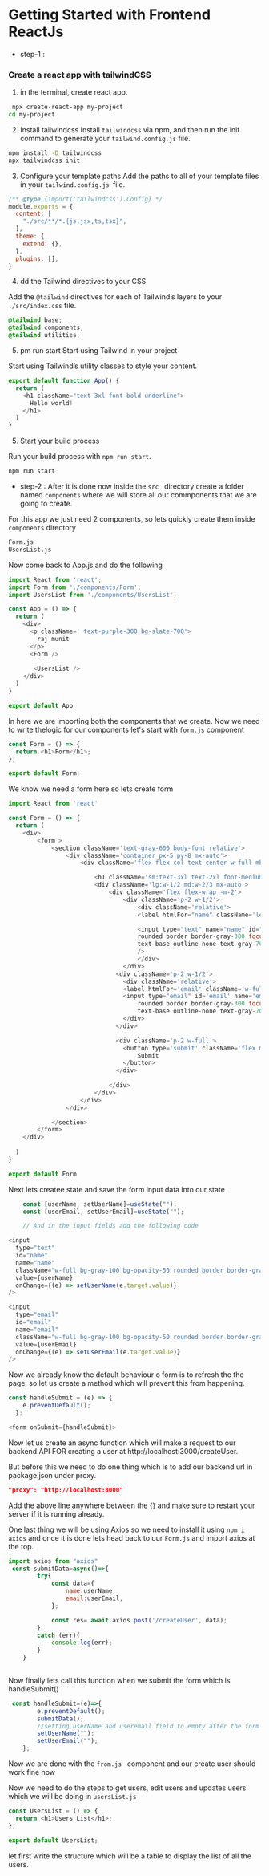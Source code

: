 # Getting Started with Frontend ReactJs

 * step-1 :

### Create a react app with tailwindCSS

1. in the terminal, create react app.
```bash
 npx create-react-app my-project
cd my-project
```

2. Install tailwindcss
Install `tailwindcss` via npm, and then run the init command to generate your  `tailwind.config.js` file.

```bash
npm install -D tailwindcss
npx tailwindcss init
```
3. Configure your template paths
Add the paths to all of your template files in your `tailwind.config.js `file.

```js
/** @type {import('tailwindcss').Config} */
module.exports = {
  content: [
    "./src/**/*.{js,jsx,ts,tsx}",
  ],
  theme: {
    extend: {},
  },
  plugins: [],
}
```

4. dd the Tailwind directives to your CSS

Add the `@tailwind` directives for each of Tailwind’s layers to your `./src/index.css` file.

```css
@tailwind base;
@tailwind components;
@tailwind utilities;
```

5. pm run start
Start using Tailwind in your project

Start using Tailwind’s utility classes to style your content.

```js
export default function App() {
  return (
    <h1 className="text-3xl font-bold underline">
      Hello world!
    </h1>
  )
}
```
5. Start your build process

Run your build process with `npm run start`.

```bash
npm run start
```

* step-2 :
After it is done now inside the `src ` directory create a folder named `components` where we will store all our commponents that we are going to create.

For this app we just need 2 components, so lets quickly create them inside `components` directory

```bash
Form.js
UsersList.js
```
Now come back to App.js and do the following

```js
import React from 'react';
import Form from './components/Form';
import UsersList from './components/UsersList';

const App = () => {
  return (
    <div>
      <p className=' text-purple-300 bg-slate-700'>
        raj munit
      </p>
      <Form />
       
       <UsersList />
    </div>
  )
}

export default App
```

In here we are importing both the components that we create.
Now we need to write thelogic for our components
let's start with `form.js` component

```js
const Form = () => {
  return <h1>Form</h1>;
};

export default Form;
```

We know we need a form here so lets create form
```js
import React from 'react'

const Form = () => {
  return (
    <div>
        <form >
            <section className='text-gray-600 body-font relative'>
                <div className='container px-5 py-8 mx-auto'>
                    <div className='flex flex-col text-center w-full mb-6'>

                        <h1 className='sm:text-3xl text-2xl font-medium title-font text-gray-900'>Create User</h1>
                        <div className='lg:w-1/2 md:w-2/3 mx-auto'>
                            <div className='flex flex-wrap -m-2'>
                                <div className='p-2 w-1/2'>
                                    <div className='relative'>
                                    <label htmlFor="name" className='leading-7 text-sm text-gray-600'>Name</label>

                                    <input type="text" name="name" id="name" className='w-full bg-gray-100 bg-opacity-50
                                    rounded border border-gray-300 focus:border-indigo-500 focus:bg-white focus:ring-2 focus:ring-indigo-200
                                    text-base outline-none text-gray-700 py-1 px-3 leading-8  transition-colors duration-200 ease-in-out'
                                    />
                                    </div>
                                </div>
                              <div className='p-2 w-1/2'>
                                <div className='relative'>
                                <label htmlFor='email' className='w-full bg-gray-100 bg-opacity-50 rounded border border-gray-300 focus:border-indigo-500 focus:bg-white focus:ring-2 focus:ring-indigo-200 text-base outline-none text-gray-700 py-1 px-3 leading-8 transition-colors duration-200 ease-in-out'>Email</label>
                                <input type="email" id='email' name='email' className='w-full bg-gray-100 bg-opacity-50
                                    rounded border border-gray-300 focus:border-indigo-500 focus:bg-white focus:ring-2 focus:ring-indigo-200
                                    text-base outline-none text-gray-700 py-1 px-3 leading-8  transition-colors duration-200 ease-in-out' />
                                </div>
                              </div>

                              <div className='p-2 w-full'>
                                <button type='submit' className='flex mx-auto text-white bg-indigo-500 border-0 py-2 px-8 focus:outline-none hover:bg-indigo-600 rounded text-lg'>
                                    Submit
                                </button>
                              </div>
                               
                            </div>
                        </div>
                    </div>
                </div>

            </section>
        </form>
    </div>
   
  )
}

export default Form
```


Next lets createe state and save the form input data into our state

```js
    const [userName, setUserName]=useState("");
    const [userEmail, setUserEmail]=useState("");

    // And in the input fields add the following code

<input
  type="text"
  id="name"
  name="name"
  className="w-full bg-gray-100 bg-opacity-50 rounded border border-gray-300 focus:border-indigo-500 focus:bg-white focus:ring-2 focus:ring-indigo-200 text-base outline-none text-gray-700 py-1 px-3 leading-8 transition-colors duration-200 ease-in-out"
  value={userName}
  onChange={(e) => setUserName(e.target.value)}
/>

<input
  type="email"
  id="email"
  name="email"
  className="w-full bg-gray-100 bg-opacity-50 rounded border border-gray-300 focus:border-indigo-500 focus:bg-white focus:ring-2 focus:ring-indigo-200 text-base outline-none text-gray-700 py-1 px-3 leading-8 transition-colors duration-200 ease-in-out"
  value={userEmail}
  onChange={(e) => setUserEmail(e.target.value)}
/>

```

Now we already know the default behaviour o form is to refresh the the page, so let us create a method which will prevent this from happening.

```js 
const handleSubmit = (e) => {
    e.preventDefault();
  };

<form onSubmit={handleSubmit}>
```

Now let us create an async function which will make a request to our backend API FOR creating a user at http://localhost:3000/createUser.

But before this we need to do one thing which is to add our backend url in package.json under proxy.

```json
"proxy": "http://localhost:8000"
```
Add the above line anywhere between the {} and make sure to restart your server if it is running already.


One last thing we will be using Axios so we need to install it using `npm i axios` and once it is done lets head back to our `Form.js` and import axios at the top.

```js
import axios from "axios"
 const submitData=async()=>{
        try{
            const data={
                name:userName,
                email:userEmail,
            };

            const res= await axios.post('/createUser', data);
        }
        catch (err){
            console.log(err);
        }
    }
  
```

Now finally lets call this function when we submit the form which is handleSubmit()

```js
 const handleSubmit=(e)=>{
        e.preventDefault();
        submitData();
        //setting userName and useremail field to empty after the form is submited;
        setUserName("");
        setUserEmail("");
    };
```

Now we are done with the `from.js ` component and our create user should work fine now

Now we need to do the steps to get users, edit users and updates users which we will be doing in `usersList.js`

```js
const UsersList = () => {
  return <h1>Users List</h1>;
};

export default UsersList;
```

let first write the structure which will be a table to display the list of all the users.

```js

```


